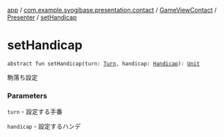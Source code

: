[app](../../../index.md) / [com.example.syogibase.presentation.contact](../../index.md) / [GameViewContact](../index.md) / [Presenter](index.md) / [setHandicap](./set-handicap.md)

# setHandicap

`abstract fun setHandicap(turn: `[`Turn`](../../../com.example.syogibase.data.value/-turn/index.md)`, handicap: `[`Handicap`](../../../com.example.syogibase.data.value/-handicap/index.md)`): `[`Unit`](https://kotlinlang.org/api/latest/jvm/stdlib/kotlin/-unit/index.html)

駒落ち設定

### Parameters

`turn` - 設定する手番

`handicap` - 設定するハンデ